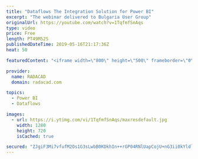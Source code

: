 ```yaml
---
title: "Dataflows The Integration Solution for Power BI"
excerpt: "The webinar delivered to Bulgaria User Group"
originalUrl: https://youtube.com/watch?v=1TqfmfSnAqs
type: video
price: Free
length: PT49M52S
publishedDateTime: 2019-05-16T21:17:36Z
heat: 50

featuredContent: "<iframe width=\"800\" height=\"500\" frameborder=\"0\" src=\"https://www.youtube.com/embed/1TqfmfSnAqs\" allow=\"accelerometer; autoplay; encrypted-media; gyroscope; picture-in-picture\" allowfullscreen></iframe>"

provider:
  name: RADACAD
  domain: radacad.com

topics:
  - Power BI
  - Dataflows

images:
  - url: https://i.ytimg.com/vi/1TqfmfSnAqs/maxresdefault.jpg
    width: 1280
    height: 720
    isCached: true

secured: "ZJgiF3Mi7vfufM2Os1G3sLwbB0KDkhIn++rGP04RNlUapCojU+nG3ii0kYldlfwRFUFkdo/4OOaNIIhm6gqH+W8gdTWIdHLKR2NgP2jsbvSnpNOrtJdKwfeVVcDqyfR22s/Z9RSbC0An4u56rvFMpiUddmvPrgNnneLlEqMNKLsstIBjMMcN9IG7JiovRwMCFCJfDDUdvuSzF5YTbTAFy40yAWJUcuHLDU1eZOlCdU0yb2YaJNJTGCY8+Y69eKzzDPfB4sEgnO+ghehXSGrOOMZTjDPZd7nG2LjZ/WE78Bvtl2u7jgDY5YaHjxWPDQ0+liWsVU9QCQcU40Ykq+EXf8Soa5bi6d7JLKmyXiTR3BnIKcixRdGlB3eqYW/2LfEDXKyT4Z96RQoMHy7QGLwiYRLQ2LFjaicspADyNkb+S+M=;mCrI9vBRhwpibv0R5NTCtw=="
---
```


